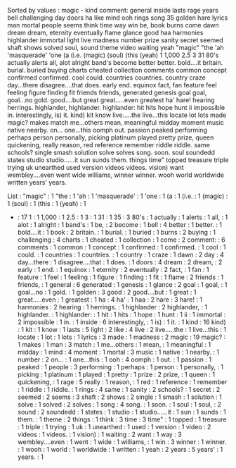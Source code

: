Sorted by values :
magic - kind comment: general inside lasts rage years bell challenging day doors ha like mind ooh rings song 35 golden hare lyrics man mortal people seems think time way win be, book burns come dawn dream dream, eternity eventually flame glance good haa harmonies highlander immortal light live madness number prize sanity secret seemed shaft shows solved soul, sound theme video waiting yeah "magic" "the 'ah 'masquerade' 'one (a (i.e. (magic) (soul) (this (yeah) 1 1,000 2.5 3 31 80's actually alerts all, alot alright band's become better better. bold....it britain. burial. buried buying charts cheated collection comments common concept confirmed confirmed. cool could. countries countries. country craze day...there disagree....that does. early end. equinox fact, fan feature feel feeling figure finding fit friends friends, generated genesis goal goal, goal...no gold. good....but great great.....even greatest ha' hare! hearing herrings. highlander, highlander. highlander: hit hits hope hunt ii impossible in. interestingly, is) it. kind) kit know live.....the live...this locate lot lots made magic? makes match me...others mean, meaningful midday moment music native nearby. on... one...this oomph out. passion peaked performing perhaps person personally, picking platinum played pretty prize, queen quickening, really reason, red reference remember riddle riddle. same schools? single smash solution solve solves song. soon. soul soundedd states studio studio......it sun sunds them. things time" topped treasure triple trying uk unearthed used version videos videos. vision) want wembley....even went wide williams, winner winner. wooh world worldwide written years' years. 

List :
"magic" : 1
"the : 1
'ah : 1
'masquerade' : 1
'one : 1
(a : 1
(i.e. : 1
(magic) : 1
(soul) : 1
(this : 1
(yeah) : 1
- : 17
1 : 1
1,000 : 1
2.5 : 1
3 : 1
31 : 1
35 : 3
80's : 1
actually : 1
alerts : 1
all, : 1
alot : 1
alright : 1
band's : 1
be, : 2
become : 1
bell : 4
better : 1
better. : 1
bold....it : 1
book : 2
britain. : 1
burial. : 1
buried : 1
burns : 2
buying : 1
challenging : 4
charts : 1
cheated : 1
collection : 1
come : 2
comment: : 6
comments : 1
common : 1
concept : 1
confirmed : 1
confirmed. : 1
cool : 1
could. : 1
countries : 1
countries. : 1
country : 1
craze : 1
dawn : 2
day : 4
day...there : 1
disagree....that : 1
does. : 1
doors : 4
dream : 2
dream, : 2
early : 1
end. : 1
equinox : 1
eternity : 2
eventually : 2
fact, : 1
fan : 1
feature : 1
feel : 1
feeling : 1
figure : 1
finding : 1
fit : 1
flame : 2
friends : 1
friends, : 1
general : 6
generated : 1
genesis : 1
glance : 2
goal : 1
goal, : 1
goal...no : 1
gold. : 1
golden : 3
good : 2
good....but : 1
great : 1
great.....even : 1
greatest : 1
ha : 4
ha' : 1
haa : 2
hare : 3
hare! : 1
harmonies : 2
hearing : 1
herrings. : 1
highlander : 2
highlander, : 1
highlander. : 1
highlander: : 1
hit : 1
hits : 1
hope : 1
hunt : 1
ii : 1
immortal : 2
impossible : 1
in. : 1
inside : 6
interestingly, : 1
is) : 1
it. : 1
kind : 16
kind) : 1
kit : 1
know : 1
lasts : 5
light : 2
like : 4
live : 2
live.....the : 1
live...this : 1
locate : 1
lot : 1
lots : 1
lyrics : 3
made : 1
madness : 2
magic : 19
magic? : 1
makes : 1
man : 3
match : 1
me...others : 1
mean, : 1
meaningful : 1
midday : 1
mind : 4
moment : 1
mortal : 3
music : 1
native : 1
nearby. : 1
number : 2
on... : 1
one...this : 1
ooh : 4
oomph : 1
out. : 1
passion : 1
peaked : 1
people : 3
performing : 1
perhaps : 1
person : 1
personally, : 1
picking : 1
platinum : 1
played : 1
pretty : 1
prize : 2
prize, : 1
queen : 1
quickening, : 1
rage : 5
really : 1
reason, : 1
red : 1
reference : 1
remember : 1
riddle : 1
riddle. : 1
rings : 4
same : 1
sanity : 2
schools? : 1
secret : 2
seemed : 2
seems : 3
shaft : 2
shows : 2
single : 1
smash : 1
solution : 1
solve : 1
solved : 2
solves : 1
song : 4
song. : 1
soon. : 1
soul : 1
soul, : 2
sound : 2
soundedd : 1
states : 1
studio : 1
studio......it : 1
sun : 1
sunds : 1
them. : 1
theme : 2
things : 1
think : 3
time : 3
time" : 1
topped : 1
treasure : 1
triple : 1
trying : 1
uk : 1
unearthed : 1
used : 1
version : 1
video : 2
videos : 1
videos. : 1
vision) : 1
waiting : 2
want : 1
way : 3
wembley....even : 1
went : 1
wide : 1
williams, : 1
win : 3
winner : 1
winner. : 1
wooh : 1
world : 1
worldwide : 1
written : 1
yeah : 2
years : 5
years' : 1
years. : 1
